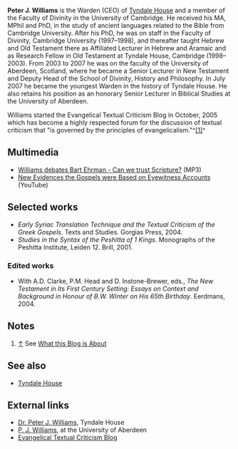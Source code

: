 **Peter J. Williams** is the Warden (CEO) of
[Tyndale House](index.php?title=Tyndale_House&action=edit&redlink=1 "Tyndale House (page does not exist)")
and a member of the Faculty of Divinity in the University of
Cambridge. He received his MA, MPhil and PhD, in the study of
ancient languages related to the Bible from Cambridge University.
After his PhD, he was on staff in the Faculty of Divinity,
Cambridge University (1997–1998), and thereafter taught Hebrew and
Old Testament there as Affiliated Lecturer in Hebrew and Aramaic
and as Research Fellow in Old Testament at Tyndale House, Cambridge
(1998–2003). From 2003 to 2007 he was on the faculty of the
University of Aberdeen, Scotland, where he became a Senior Lecturer
in New Testament and Deputy Head of the School of Divinity, History
and Philosophy. In July 2007 he became the youngest Warden in the
history of Tyndale House. He also retains his position as an
honorary Senior Lecturer in Biblical Studies at the University of
Aberdeen.

Williams started the Evangelical Textual Criticism Blog in October,
2005 which has become a highly respected forum for the discussion
of textual criticism that "is governed by the principles of
evangelicalism."^[[1]](#note-0)^

## Multimedia

-   [Williams debates Bart Ehrman - Can we trust Scripture?](http://www.brianauten.com/Apologetics/ehrman-williams-unbelievable.mp3)
    (MP3)
-   [New Evidences the Gospels were Based on Eyewitness Accounts](http://www.youtube.com/watch?feature=player_embedded&v=r5Ylt1pBMm8) (YouTube)

## Selected works

-   *Early Syriac Translation Technique and the Textual Criticism of the Greek Gospels*.
    Texts and Studies. Gorgias Press, 2004.
-   *Studies in the Syntax of the Peshitta of 1 Kings*. Monographs
    of the Peshitta Institute, Leiden 12. Brill, 2001.

### Edited works

-   With A.D. Clarke, P.M. Head and D. Instone-Brewer, eds.,
    *The New Testament in Its First Century Setting: Essays on Context and Background in Honour of B.W. Winter on His 65th Birthday*.
    Eerdmans, 2004.

## Notes

1.  [↑](#ref-0) See
    [What this Blog is About](http://evangelicaltextualcriticism.blogspot.com/2005/10/what-this-blog-is-about.html)

## See also

-   [Tyndale House](index.php?title=Tyndale_House&action=edit&redlink=1 "Tyndale House (page does not exist)")

## External links

-   [Dr. Peter J. Williams](http://www.tyndalehouse.com/Staff/Williams/index.htm),
    Tyndale House
-   [P. J. Williams](http://www.abdn.ac.uk/divinity/williams/index.shtml),
    at the University of Aberdeen
-   [Evangelical Textual Criticism Blog](http://evangelicaltextualcriticism.blogspot.com/)



